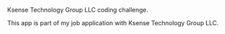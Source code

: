 Ksense Technology Group LLC coding challenge.

This app is part of my job application with Ksense Technology Group LLC.